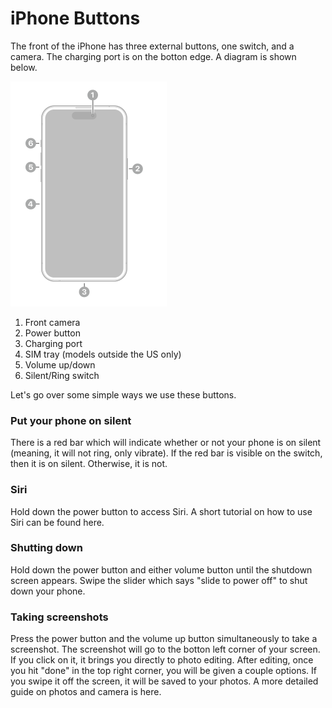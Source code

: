 # iPhone Buttons

The front of the iPhone has three external buttons, one switch, and a camera. The charging port is on the botton edge. A diagram is shown below. 

<img src="images/buttons-diagram.png" width=250 height=360>

1. Front camera
2. Power button
3. Charging port
4. SIM tray (models outside the US only)
5. Volume up/down
6. Silent/Ring switch

Let's go over some simple ways we use these buttons.

### Put your phone on silent
There is a red bar which will indicate whether or not your phone is on silent (meaning, it will not ring, only vibrate). If the red bar is visible on the switch, then it is on silent. Otherwise, it is not.

### Siri
Hold down the power button to access Siri. A short tutorial on how to use Siri can be found here.

### Shutting down
Hold down the power button and either volume button until the shutdown screen appears. Swipe the slider which says "slide to power off" to shut down your phone.

### Taking screenshots
Press the power button and the volume up button simultaneously to take a screenshot. The screenshot will go to the botton left corner of your screen. If you click on it, it brings you directly to photo editing. After editing, once you hit "done" in the top right corner, you will be given a couple options. If you swipe it off the screen, it will be saved to your photos. A more detailed guide on photos and camera is here.

